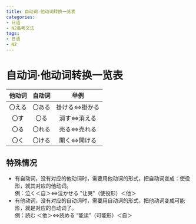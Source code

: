 ```yaml
---
title: 自动词·他动词转换一览表
categories: 
- 日语
- N2备考文法
tags:
- 日语
- N2
---
```

# 自动词·他动词转换一览表
| 他动词 | 自动词 | 举例 |
|:--:|:--:|:--:|
|〇える|〇ある|掛ける⇔掛かる|
|〇す|〇る|消す⇔消える|
|〇る|〇れる|売る⇔売れる|
|〇く|〇ける|開く⇔開ける|
## 特殊情况
- 有自动词，没有对应的他动词时，需要用他动词的形式，把自动词变成：使役形，就其对应的他动词。  
例：泣く＜自＞⇔泣かせる "让哭"（使役形）＜他＞  
- 有他动词，没有对应的自动词时，需要用自动词的形式，把他动词变成可能形，就是对应的自动词了。  
例：読む ＜他＞⇔読める “能读”（可能形）＜自＞
